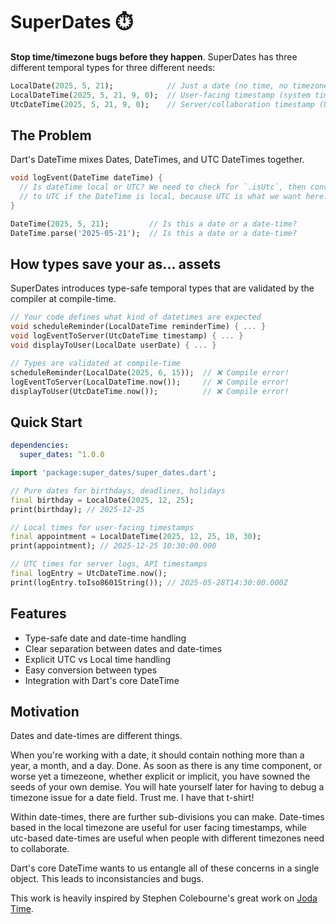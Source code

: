 # SuperDates ⏱️

**Stop time/timezone bugs before they happen**. SuperDates has three different temporal types for three different needs:

```dart
LocalDate(2025, 5, 21);            // Just a date (no time, no timezone drama)
LocalDateTime(2025, 5, 21, 9, 0);  // User-facing timestamp (system timezone)
UtcDateTime(2025, 5, 21, 9, 0);    // Server/collaboration timestamp (UTC)
```

## The Problem

Dart's DateTime mixes Dates, DateTimes, and UTC DateTimes together.

```dart
void logEvent(DateTime dateTime) {
  // Is dateTime local or UTC? We need to check for `.isUtc`, then convert
  // to UTC if the DateTime is local, because UTC is what we want here.
}

DateTime(2025, 5, 21);         // Is this a date or a date-time?
DateTime.parse('2025-05-21');  // Is this a date or a date-time?
```

## How types save your as... assets

SuperDates introduces type-safe temporal types that are validated by the compiler at compile-time.

```dart
// Your code defines what kind of datetimes are expected
void scheduleReminder(LocalDateTime reminderTime) { ... }
void logEventToServer(UtcDateTime timestamp) { ... }
void displayToUser(LocalDate userDate) { ... }

// Types are validated at compile-time
scheduleReminder(LocalDate(2025, 6, 15));  // ❌ Compile error!
logEventToServer(LocalDateTime.now());     // ❌ Compile error!
displayToUser(UtcDateTime.now());          // ❌ Compile error!
```

## Quick Start

```yaml
dependencies:
  super_dates: ^1.0.0
```

```dart
import 'package:super_dates/super_dates.dart';

// Pure dates for birthdays, deadlines, holidays
final birthday = LocalDate(2025, 12, 25);
print(birthday); // 2025-12-25

// Local times for user-facing timestamps  
final appointment = LocalDateTime(2025, 12, 25, 10, 30);
print(appointment); // 2025-12-25 10:30:00.000

// UTC times for server logs, API timestamps
final logEntry = UtcDateTime.now();
print(logEntry.toIso8601String()); // 2025-05-28T14:30:00.000Z
```

## Features

- Type-safe date and date-time handling
- Clear separation between dates and date-times
- Explicit UTC vs Local time handling
- Easy conversion between types
- Integration with Dart's core DateTime

## Motivation
Dates and date-times are different things. 

When you're working with a date, it should contain nothing more than a year, a month, and a day. Done. As soon as there is any time component, or worse yet a timezeone, whether explicit or implicit, you have sowned the seeds of your own demise. You will hate yourself later for having to debug a timezone issue for a date field. Trust me. I have that t-shirt!

Within date-times, there are further sub-divisions you can make. Date-times based in the local timezone are useful for user facing timestamps, while utc-based date-times are useful when people with different timezones need to collaborate.

Dart's core DateTime wants to us entangle all of these concerns in a single object. This leads to inconsistancies and bugs.

This work is heavily inspired by Stephen Colebourne's great work on [Joda Time](https://github.com/JodaOrg/joda-time).
